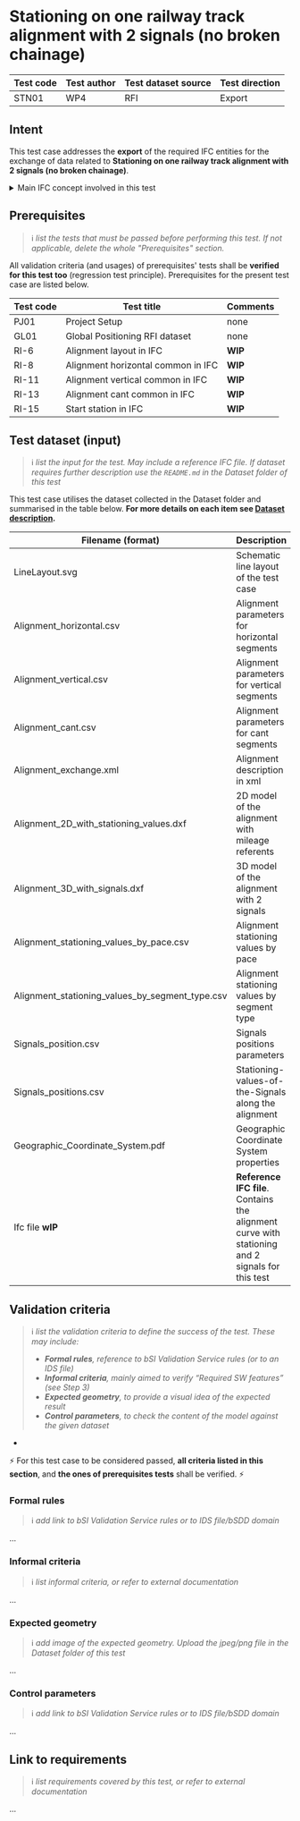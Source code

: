 # Stationing on one railway track alignment with 2 signals (no broken chainage)

| Test code | Test author     | Test dataset source | Test direction |
|-----------|-----------------|---------------------|----------------|
| STN01     | WP4             | RFI                 | Export         |



## Intent
This test case addresses the **export** of the required IFC entities for the exchange of data related to **Stationing on one railway track alignment with 2 signals (no broken chainage)**.

<details><summary>Main IFC concept involved in this test</summary> 

- Project Global Positioning
- Alignment Layout
- Spatial Decomposition
- Spatial Containment
- Alignment Geometry
- Alignment Geometry Gradient
- Alignment Geometry Cant
- Product Linear Placement
- Product Local Placement
- Product Shape 
- **TBD**  
</details>



## Prerequisites
>:information_source: *list the tests that must be passed before performing this test. If not applicable, delete the whole "Prerequisites" section.*

All validation criteria (and usages) of prerequisites' tests shall be **verified for this test too** (regression test principle). Prerequisites for the present test case are listed below.

| Test code | Test title                         | Comments |
|-----------|------------------------------------|----------|
| PJ01      | Project Setup                      | none     |
| GL01      | Global Positioning RFI dataset     | none     |
| RI-6      | Alignment layout in IFC            |**WIP**   |
| RI-8      | Alignment horizontal common in IFC |**WIP**   |
| RI-11     | Alignment vertical common in IFC   |**WIP**   |
| RI-13     | Alignment cant common in IFC       |**WIP**   |
| RI-15     | Start station in IFC               |**WIP**   |


## Test dataset (input)
>:information_source: *list the input for the test. May include a reference IFC file. If dataset requires further description use the `README.md` in the Dataset folder of this test*

This test case utilises the dataset collected in the Dataset folder and summarised in the table below. **For more details on each item see [Dataset description](Dataset/README.md).**

| Filename (format)                               | Description                                                        |
|-------------------------------------------------|--------------------------------------------------------------------|
| LineLayout.svg                                  | Schematic line layout of the test case                             |
| Alignment_horizontal.csv                        | Alignment parameters for horizontal segments                       |
| Alignment_vertical.csv                          | Alignment parameters for vertical segments                         |
| Alignment_cant.csv                              | Alignment parameters for cant segments                             |
| Alignment_exchange.xml                          | Alignment description in xml                                       |
| Alignment_2D_with_stationing_values.dxf         | 2D model of the alignment with mileage referents                   |
| Alignment_3D_with_signals.dxf                   | 3D model of the alignment with 2 signals                           |
| Alignment_stationing_values_by_pace.csv         | Alignment stationing values by pace                                |
| Alignment_stationing_values_by_segment_type.csv | Alignment stationing values by segment type                        |
| Signals_position.csv                             | Signals positions parameters                                       |
| Signals_positions.csv                           | Stationing-values-of-the-Signals along the alignment               |
| Geographic_Coordinate_System.pdf                | Geographic Coordinate System properties                            |
| Ifc file  **wIP**                               | **Reference IFC file**. Contains the alignment curve with stationing and 2 signals for this test |


## Validation criteria
>:information_source: *list the validation criteria to define the success of the test. These may include:*
>- ***Formal rules**, reference to bSI Validation Service rules (or to an IDS file)*
>- ***Informal criteria**, mainly aimed to verify “Required SW features” (see Step 3)*
>- ***Expected geometry**, to provide a visual idea of the expected result*
>- ***Control parameters**, to check the content of the model against the given dataset*
+
:zap: For this test case to be considered passed, **all criteria listed in this section**, and **the ones of prerequisites tests** shall be verified. :zap:

### Formal rules
>:information_source: *add link to bSI Validation Service rules or to IDS file/bSDD domain*

...

### Informal criteria
>:information_source: *list informal criteria, or refer to external documentation*

...

### Expected geometry
>:information_source: *add image of the expected geometry. Upload the jpeg/png file in the Dataset folder of this test*

...

### Control parameters
>:information_source: *add link to bSI Validation Service rules or to IDS file/bSDD domain*

...

## Link to requirements
>:information_source: *list requirements covered by this test, or refer to external documentation*

...